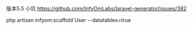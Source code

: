 版本5.5
小坑 
https://github.com/InfyOmLabs/laravel-generator/issues/382


php artisan infyom:scaffold User --datatables=true
